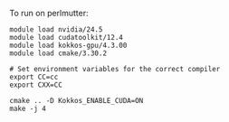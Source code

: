 To run on perlmutter:
```
module load nvidia/24.5
module load cudatoolkit/12.4
module load kokkos-gpu/4.3.00
module load cmake/3.30.2
```

```
# Set environment variables for the correct compiler
export CC=cc
export CXX=CC
```
```
cmake .. -D Kokkos_ENABLE_CUDA=ON
make -j 4
```
